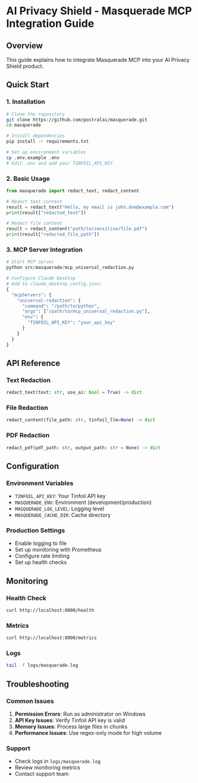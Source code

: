 # AI Privacy Shield - Masquerade MCP Integration Guide

## Overview
This guide explains how to integrate Masquerade MCP into your AI Privacy Shield product.

## Quick Start

### 1. Installation
```bash
# Clone the repository
git clone https://github.com/postralai/masquerade.git
cd masquerade

# Install dependencies
pip install -r requirements.txt

# Set up environment variables
cp .env.example .env
# Edit .env and add your TINFOIL_API_KEY
```

### 2. Basic Usage
```python
from masquerade import redact_text, redact_content

# Redact text content
result = redact_text("Hello, my email is john.doe@example.com")
print(result["redacted_text"])

# Redact file content
result = redact_content("path/to/sensitive/file.pdf")
print(result["redacted_file_path"])
```

### 3. MCP Server Integration
```python
# Start MCP server
python src/masquerade/mcp_universal_redaction.py

# Configure Claude Desktop
# Add to claude_desktop_config.json:
{
  "mcpServers": {
    "universal-redaction": {
      "command": "/path/to/python",
      "args": ["/path/to/mcp_universal_redaction.py"],
      "env": {
        "TINFOIL_API_KEY": "your_api_key"
      }
    }
  }
}
```

## API Reference

### Text Redaction
```python
redact_text(text: str, use_ai: bool = True) -> dict
```

### File Redaction
```python
redact_content(file_path: str, tinfoil_llm=None) -> dict
```

### PDF Redaction
```python
redact_pdf(pdf_path: str, output_path: str = None) -> dict
```

## Configuration

### Environment Variables
- `TINFOIL_API_KEY`: Your Tinfoil API key
- `MASQUERADE_ENV`: Environment (development/production)
- `MASQUERADE_LOG_LEVEL`: Logging level
- `MASQUERADE_CACHE_DIR`: Cache directory

### Production Settings
- Enable logging to file
- Set up monitoring with Prometheus
- Configure rate limiting
- Set up health checks

## Monitoring

### Health Check
```bash
curl http://localhost:8000/health
```

### Metrics
```bash
curl http://localhost:8000/metrics
```

### Logs
```bash
tail -f logs/masquerade.log
```

## Troubleshooting

### Common Issues
1. **Permission Errors**: Run as administrator on Windows
2. **API Key Issues**: Verify Tinfoil API key is valid
3. **Memory Issues**: Process large files in chunks
4. **Performance Issues**: Use regex-only mode for high volume

### Support
- Check logs in `logs/masquerade.log`
- Review monitoring metrics
- Contact support team
